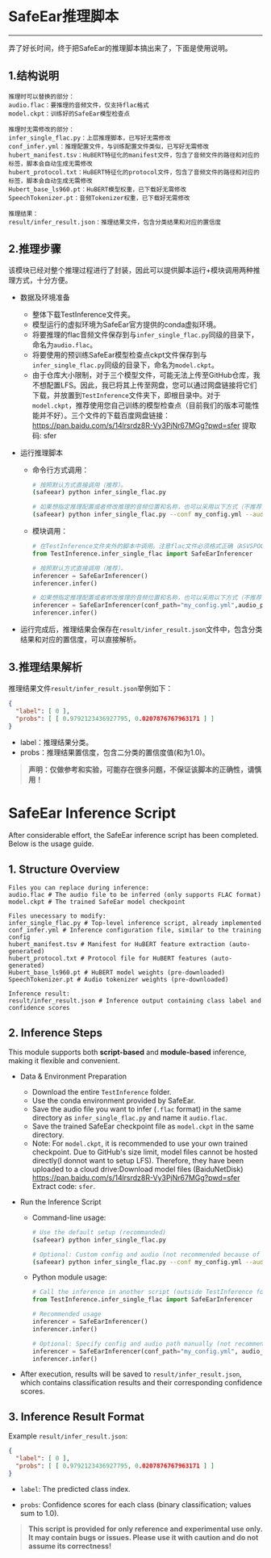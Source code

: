 # SafeEar推理脚本

---

弄了好长时间，终于把SafeEar的推理脚本搞出来了，下面是使用说明。

## 1.结构说明

```
推理时可以替换的部分：
audio.flac：要推理的音频文件，仅支持flac格式
model.ckpt：训练好的SafeEar模型检查点

推理时无需修改的部分：
infer_single_flac.py：上层推理脚本，已写好无需修改
conf_infer.yml：推理配置文件，与训练配置文件类似，已写好无需修改
hubert_manifest.tsv：HuBERT特征化的manifest文件，包含了音频文件的路径和对应的标签，脚本会自动生成无需修改
hubert_protocol.txt：HuBERT特征化的protocol文件，包含了音频文件的路径和对应的标签，脚本会自动生成无需修改
Hubert_base_ls960.pt：HuBERT模型权重，已下载好无需修改
SpeechTokenizer.pt：音频Tokenizer权重，已下载好无需修改

推理结果：
result/infer_result.json：推理结果文件，包含分类结果和对应的置信度
```

## 2.推理步骤

该模块已经对整个推理过程进行了封装，因此可以提供脚本运行+模块调用两种推理方式，十分方便。

- 数据及环境准备
    - 整体下载TestInference文件夹。
    - 模型运行的虚拟环境为SafeEar官方提供的conda虚拟环境。
    - 将要推理的flac音频文件保存到与`infer_single_flac.py`同级的目录下，命名为`audio.flac`。
    - 将要使用的预训练SafeEar模型检查点ckpt文件保存到与`infer_single_flac.py`同级的目录下，命名为`model.ckpt`。
    - 由于仓库大小限制，对于三个模型文件，可能无法上传至GitHub仓库，我不想配置LFS。因此，我已将其上传至网盘，您可以通过网盘链接将它们下载，并放置到`TestInference`文件夹下，即根目录中。对于`model.ckpt`，推荐使用您自己训练的模型检查点（目前我们的版本可能性能并不好）。三个文件的下载百度网盘链接：https://pan.baidu.com/s/14lrsrdz8R-Vy3PjNr67MGg?pwd=sfer 提取码: sfer

- 运行推理脚本
    - 命令行方式调用：
        ```bash
        # 按照默认方式直接调用（推荐）。
        (safeear) python infer_single_flac.py

        # 如果想指定推理配置或者修改推理的音频位置和名称，也可以采用以下方式（不推荐，因为推理器类的实现有可能存在潜在问题，或者推理配置可能存在潜在问题，这部分没有经过测试，故使用时应保持谨慎）。
        (safeear) python infer_single_flac.py --conf my_config.yml --audio my_audio.flac
        ```
    - 模块调用：
        ```python
        # 在TestInference文件夹外的脚本中调用。注意flac文件必须格式正确（ASVSPOOF2019数据集中的flac音频格式是正确的）。
        from TestInference.infer_single_flac import SafeEarInferencer

        # 按照默认方式直接调用（推荐）。
        inferencer = SafeEarInferencer()
        inferencer.infer()

        # 如果想指定推理配置或者修改推理的音频位置和名称，也可以采用以下方式（不推荐，因为推理器类的实现有可能存在潜在问题，或者推理配置可能存在潜在问题，这部分没有经过测试，故使用时应保持谨慎）。
        inferencer = SafeEarInferencer(conf_path="my_config.yml",audio_path="my_audio.flac")
        inferencer.infer()
        ```
- 运行完成后，推理结果会保存在`result/infer_result.json`文件中，包含分类结果和对应的置信度，可以直接解析。

## 3.推理结果解析

推理结果文件`result/infer_result.json`举例如下：
```json
{
  "label": [ 0 ],
  "probs": [ [ 0.9792123436927795, 0.0207876767963171 ] ]
}
```
- label：推理结果分类。
- probs：推理结果置信度，包含二分类的置信度值(和为1.0)。

> **声明：仅做参考和实验，可能存在很多问题，不保证该脚本的正确性，请慎用！**


# SafeEar Inference Script

After considerable effort, the SafeEar inference script has been completed. Below is the usage guide.

## 1. Structure Overview

```
Files you can replace during inference:
audio.flac # The audio file to be inferred (only supports FLAC format)
model.ckpt # The trained SafeEar model checkpoint

Files unecessary to modify:
infer_single_flac.py # Top-level inference script, already implemented
conf_infer.yml # Inference configuration file, similar to the training config
hubert_manifest.tsv # Manifest for HuBERT feature extraction (auto-generated)
hubert_protocol.txt # Protocol file for HuBERT features (auto-generated)
Hubert_base_ls960.pt # HuBERT model weights (pre-downloaded)
SpeechTokenizer.pt # Audio tokenizer weights (pre-downloaded)

Inference result:
result/infer_result.json # Inference output containing class label and confidence scores
```

## 2. Inference Steps

This module supports both **script-based** and **module-based** inference, making it flexible and convenient.

- Data & Environment Preparation
  - Download the entire `TestInference` folder.
  - Use the conda environment provided by SafeEar.
  - Save the audio file you want to infer (`.flac` format) in the same directory as `infer_single_flac.py` and name it `audio.flac`.
  - Save the trained SafeEar checkpoint file as `model.ckpt` in the same directory.
  - Note: For `model.ckpt`, it is recommended to use your own trained checkpoint. Due to GitHub's size limit, model files cannot be hosted directly(I donnot want to setup LFS). Therefore, they have been uploaded to a cloud drive:Download model files (BaiduNetDisk) https://pan.baidu.com/s/14lrsrdz8R-Vy3PjNr67MGg?pwd=sfer Extract code: `sfer`.


- Run the Inference Script

  - Command-line usage:
    ```bash
    # Use the default setup (recommanded)
    (safeear) python infer_single_flac.py

    # Optional: Custom config and audio (not recommended because of possible code errors)
    (safeear) python infer_single_flac.py --conf my_config.yml --audio my_audio.flac
    ```
  - Python module usage:
    ```Python
    # Call the inference in another script (outside TestInference folder)
    from TestInference.infer_single_flac import SafeEarInferencer

    # Recommended usage
    inferencer = SafeEarInferencer()
    inferencer.infer()

    # Optional: Specify config and audio path manually (not recommended because of possible code errors)
    inferencer = SafeEarInferencer(conf_path="my_config.yml", audio_path="my_audio.flac")
    inferencer.infer()
    ```

- After execution, results will be saved to `result/infer_result.json`, which contains classification results and their corresponding confidence scores.

## 3. Inference Result Format

Example `result/infer_result.json`:

```Json
{
  "label": [ 0 ],
  "probs": [ [ 0.9792123436927795, 0.0207876767963171 ] ]
}
```

- `label`: The predicted class index.

- `probs`: Confidence scores for each class (binary classification; values sum to 1.0).

> **This script is provided for only reference and experimental use only. It may contain bugs or issues. Please use it with caution and do not assume its correctness!**